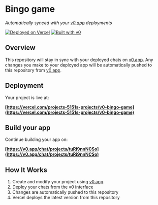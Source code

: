# Bingo game

*Automatically synced with your [v0.app](https://v0.app) deployments*

[![Deployed on Vercel](https://img.shields.io/badge/Deployed%20on-Vercel-black?style=for-the-badge&logo=vercel)](https://vercel.com/projects-5151s-projects/v0-bingo-game)
[![Built with v0](https://img.shields.io/badge/Built%20with-v0.app-black?style=for-the-badge)](https://v0.app/chat/projects/tuRi9nnNCSo)

## Overview

This repository will stay in sync with your deployed chats on [v0.app](https://v0.app).
Any changes you make to your deployed app will be automatically pushed to this repository from [v0.app](https://v0.app).

## Deployment

Your project is live at:

**[https://vercel.com/projects-5151s-projects/v0-bingo-game](https://vercel.com/projects-5151s-projects/v0-bingo-game)**

## Build your app

Continue building your app on:

**[https://v0.app/chat/projects/tuRi9nnNCSo](https://v0.app/chat/projects/tuRi9nnNCSo)**

## How It Works

1. Create and modify your project using [v0.app](https://v0.app)
2. Deploy your chats from the v0 interface
3. Changes are automatically pushed to this repository
4. Vercel deploys the latest version from this repository
